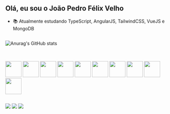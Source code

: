 ## Olá, eu sou o João Pedro Félix Velho

- 📚 Atualmente estudando TypeScript, AngularJS, TailwindCSS, VueJS e MongoDB

##

![Anurag's GitHub stats](https://github-readme-stats.vercel.app/api?username=tiofelx&show_icons=true&theme=github_dark) 

## 
<div style="display: inline-block"> <br>
          <img height="50em" src="https://cdn.jsdelivr.net/gh/devicons/devicon/icons/html5/html5-original.svg" />
          <img height="50em" src="https://cdn.jsdelivr.net/gh/devicons/devicon/icons/css3/css3-original.svg" />
          <img height="50em" src="https://cdn.jsdelivr.net/gh/devicons/devicon/icons/javascript/javascript-original.svg" />
          <img height="50em" src="https://cdn.jsdelivr.net/gh/devicons/devicon/icons/nodejs/nodejs-original.svg" />
          <img height="50em" src="https://cdn.jsdelivr.net/gh/devicons/devicon/icons/typescript/typescript-original.svg" />
          <img height="50em" src="https://cdn.jsdelivr.net/gh/devicons/devicon/icons/tailwindcss/tailwindcss-plain.svg" />
          <img height="50em" src="https://cdn.jsdelivr.net/gh/devicons/devicon/icons/vuejs/vuejs-original.svg" />
          <img height="50em" src="https://cdn.jsdelivr.net/gh/devicons/devicon/icons/nextjs/nextjs-original.svg"" />
          <img height="50em" src="https://cdn.jsdelivr.net/gh/devicons/devicon/icons/microsoftsqlserver/microsoftsqlserver-plain.svg" />
          <img height="50em" src="https://cdn.jsdelivr.net/gh/devicons/devicon/icons/mongodb/mongodb-original.svg" />
</div>

## 
<div>
 <a href="https://wa.me/5517997322424" target="_blank"><img src="https://img.shields.io/badge/WhatsApp-25D366?style=for-the-badge&logo=whatsapp&logoColor=white" target="_blank"></a>
 <a href="https://www.linkedin.com/in/jpfelixvelho/" target="_blank"><img src="https://img.shields.io/badge/LinkedIn-0077B5?style=for-the-badge&logo=linkedin&logoColor=white" target="_blank"></a>
 <a href="mailto: rjoaomax@gmail.com" target="_blank"><img src="https://img.shields.io/badge/Gmail-D14836?style=for-the-badge&logo=gmail&logoColor=white" target="_blank"></a>
</div>
          

